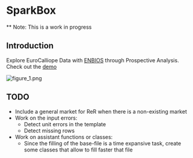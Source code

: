 # SparkBox
** Note: This is a work in progress

## Introduction
Explore EuroCalliope Data with [ENBIOS](https://github.com/LIVENlab/enbios) through Prospective Analysis.
Check out the [demo](https://github.com/LexPascal/SparkBox/blob/dev/Demo.ipynb) 

![figure_1.png](..%2F..%2FDownloads%2Ffigure_1.png)


## TODO

- Include a general market for ReR when there is a non-existing market
- Work on the input errors:
  - Detect unit errors in the template 
  - Detect missing rows
- Work on assistant functions or classes:
  - Since the filling of the base-file is a time expansive task, create some classes that allow to fill faster that file
